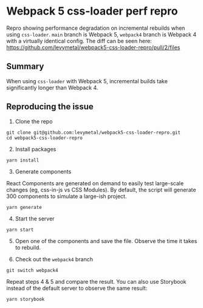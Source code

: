 # Webpack 5 css-loader perf repro

Repro showing performance degradation on incremental rebuilds when using `css-loader`. `main` branch is Webpack 5, `webpack4` branch is Webpack 4 with a virtually identical config. The diff can be seen here: https://github.com/levymetal/webpack5-css-loader-repro/pull/2/files

## Summary

When using `css-loader` with Webpack 5, incremental builds take significantly longer than Webpack 4.

## Reproducing the issue

1. Clone the repo

```
git clone git@github.com:levymetal/webpack5-css-loader-repro.git
cd webpack5-css-loader-repro
```

2. Install packages

```
yarn install
```

3. Generate components

React Components are generated on demand to easily test large-scale changes (eg, css-in-js vs CSS Modules). By default, the script will generate 300 components to simulate a large-ish project.

```
yarn generate
```

4. Start the server

```
yarn start
```

5. Open one of the components and save the file. Observe the time it takes to rebuild.

6. Check out the `webpack4` branch

```
git switch webpack4
```

Repeat steps 4 & 5 and compare the result. You can also use Storybook instead of the default server to observe the same result:

```
yarn storybook
```
